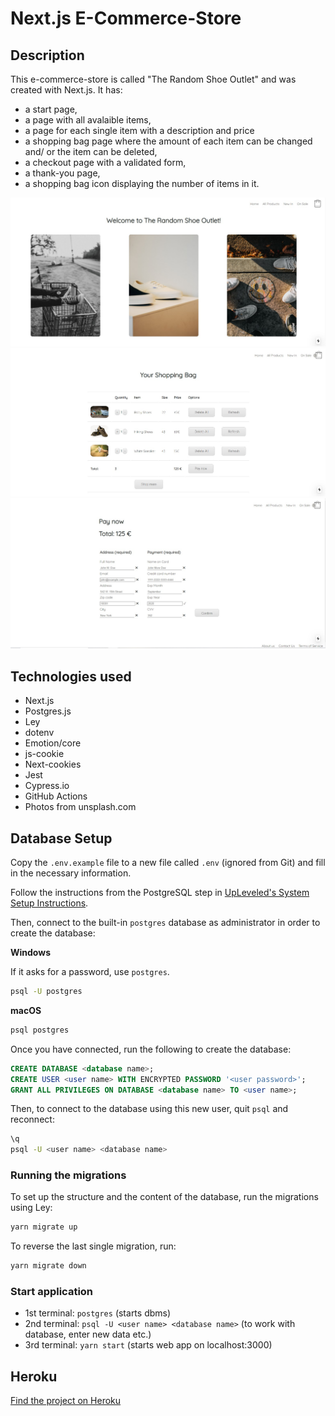 # Next.js E-Commerce-Store

## Description

This e-commerce-store is called "The Random Shoe Outlet" and was created with Next.js. It has:

- a start page,
- a page with all avalaible items,
- a page for each single item with a description and price
- a shopping bag page where the amount of each item can be changed and/ or the item can be deleted,
- a checkout page with a validated form,
- a thank-you page,
- a shopping bag icon displaying the number of items in it.

![start page](/screenshot_home.jpg)
![shopping bag](/screenshot_shopping_bag.jpg)
![check out page](/screenshot_checkout.jpg)

## Technologies used

- Next.js
- Postgres.js
- Ley
- dotenv
- Emotion/core
- js-cookie
- Next-cookies
- Jest
- Cypress.io
- GitHub Actions
- Photos from unsplash.com

## Database Setup

Copy the `.env.example` file to a new file called `.env` (ignored from Git) and fill in the necessary information.

Follow the instructions from the PostgreSQL step in [UpLeveled's System Setup Instructions](https://github.com/upleveled/system-setup/blob/master/readme.md).

Then, connect to the built-in `postgres` database as administrator in order to create the database:

**Windows**

If it asks for a password, use `postgres`.

```sh
psql -U postgres
```

**macOS**

```sh
psql postgres
```

Once you have connected, run the following to create the database:

```sql
CREATE DATABASE <database name>;
CREATE USER <user name> WITH ENCRYPTED PASSWORD '<user password>';
GRANT ALL PRIVILEGES ON DATABASE <database name> TO <user name>;
```

Then, to connect to the database using this new user, quit `psql` and reconnect:

```sh
\q
psql -U <user name> <database name>
```

### Running the migrations

To set up the structure and the content of the database, run the migrations using Ley:

```sh
yarn migrate up
```

To reverse the last single migration, run:

```sh
yarn migrate down
```

### Start application

- 1st terminal: `postgres` (starts dbms)
- 2nd terminal: `psql -U <user name> <database name>` (to work with database, enter new data etc.)
- 3rd terminal: `yarn start` (starts web app on localhost:3000)

## Heroku

[Find the project on Heroku](https://the-random-shoe-outlet.herokuapp.com/)
